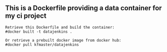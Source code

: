 ## This is a Dockerfile providing a data container for my ci project
    Retrieve this Dockerfile and build the container:
    #docker built -t datajenkins .
 
    Or retrieve a prebuilt docker image from docker hub:
    #docker pull kfmaster/datajenkins

